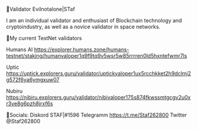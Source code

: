 🔸Validator Evilnotalone|STaf

I am an individual validator and enthusiast of Blockchain technology and cryptoindustry, as well as a novice validator in space networks.




🔸My current TestNet validators

Humans AI https://explorer.humans.zone/humans-testnet/staking/humanvaloper1q9f9tq9v5wsr5w85rrrren0ld5hxntefwmr7ls

Uptic https://uptick.explorers.guru/validator/uptickvaloper1ux5rcchkket2h9dclmj2g572f6ya6ymgxuw07

Nubiru https://nibiru.explorers.guru/validator/nibivaloper175s874fkwssmtgcgv2u0xr3ve8g6pzh8jrxf6s




🔸Socials:
Diskord STAF|#1596
Telegramm https://t.me/Staf262800
Twitter @Staf262800

